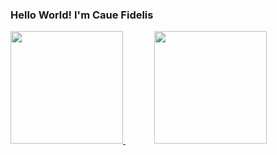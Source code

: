 ### Hello World! I'm Caue Fidelis 
<div>
  <a href="https://github.com/CaueFidelis">
    <img class="mr-4" height="180em" src="https://github-readme-stats.vercel.app/api?username=CaueFidelis&title_color=06111C&icon_color=06111C&text_color=06111C&bg_color=FFF6C4&show_icons=true">
  </a>
  &emsp;&emsp;&emsp;
  <a href="https://github.com/CaueFidelis">
    <img height="180em" src="https://github-readme-stats.vercel.app/api/top-langs/?username=CaueFidelis&layout=compact&langs_count=7&title_color=06111C&icon_color=06111C&text_color=06111C&bg_color=FFF6C4"/>
  </a>
  
  
</div>

##
